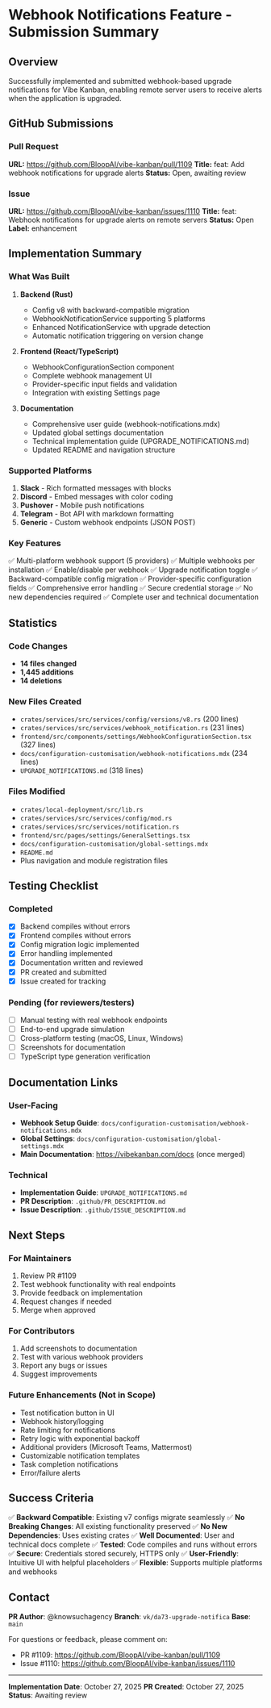 # Webhook Notifications Feature - Submission Summary

## Overview

Successfully implemented and submitted webhook-based upgrade notifications for Vibe Kanban, enabling remote server users to receive alerts when the application is upgraded.

## GitHub Submissions

### Pull Request
**URL:** https://github.com/BloopAI/vibe-kanban/pull/1109
**Title:** feat: Add webhook notifications for upgrade alerts
**Status:** Open, awaiting review

### Issue
**URL:** https://github.com/BloopAI/vibe-kanban/issues/1110
**Title:** feat: Webhook notifications for upgrade alerts on remote servers
**Status:** Open
**Label:** enhancement

## Implementation Summary

### What Was Built

1. **Backend (Rust)**
   - Config v8 with backward-compatible migration
   - WebhookNotificationService supporting 5 platforms
   - Enhanced NotificationService with upgrade detection
   - Automatic notification triggering on version change

2. **Frontend (React/TypeScript)**
   - WebhookConfigurationSection component
   - Complete webhook management UI
   - Provider-specific input fields and validation
   - Integration with existing Settings page

3. **Documentation**
   - Comprehensive user guide (webhook-notifications.mdx)
   - Updated global settings documentation
   - Technical implementation guide (UPGRADE_NOTIFICATIONS.md)
   - Updated README and navigation structure

### Supported Platforms

1. **Slack** - Rich formatted messages with blocks
2. **Discord** - Embed messages with color coding
3. **Pushover** - Mobile push notifications
4. **Telegram** - Bot API with markdown formatting
5. **Generic** - Custom webhook endpoints (JSON POST)

### Key Features

✅ Multi-platform webhook support (5 providers)
✅ Multiple webhooks per installation
✅ Enable/disable per webhook
✅ Upgrade notification toggle
✅ Backward-compatible config migration
✅ Provider-specific configuration fields
✅ Comprehensive error handling
✅ Secure credential storage
✅ No new dependencies required
✅ Complete user and technical documentation

## Statistics

### Code Changes
- **14 files changed**
- **1,445 additions**
- **14 deletions**

### New Files Created
- `crates/services/src/services/config/versions/v8.rs` (200 lines)
- `crates/services/src/services/webhook_notification.rs` (231 lines)
- `frontend/src/components/settings/WebhookConfigurationSection.tsx` (327 lines)
- `docs/configuration-customisation/webhook-notifications.mdx` (234 lines)
- `UPGRADE_NOTIFICATIONS.md` (318 lines)

### Files Modified
- `crates/local-deployment/src/lib.rs`
- `crates/services/src/services/config/mod.rs`
- `crates/services/src/services/notification.rs`
- `frontend/src/pages/settings/GeneralSettings.tsx`
- `docs/configuration-customisation/global-settings.mdx`
- `README.md`
- Plus navigation and module registration files

## Testing Checklist

### Completed
- [x] Backend compiles without errors
- [x] Frontend compiles without errors
- [x] Config migration logic implemented
- [x] Error handling implemented
- [x] Documentation written and reviewed
- [x] PR created and submitted
- [x] Issue created for tracking

### Pending (for reviewers/testers)
- [ ] Manual testing with real webhook endpoints
- [ ] End-to-end upgrade simulation
- [ ] Cross-platform testing (macOS, Linux, Windows)
- [ ] Screenshots for documentation
- [ ] TypeScript type generation verification

## Documentation Links

### User-Facing
- **Webhook Setup Guide**: `docs/configuration-customisation/webhook-notifications.mdx`
- **Global Settings**: `docs/configuration-customisation/global-settings.mdx`
- **Main Documentation**: https://vibekanban.com/docs (once merged)

### Technical
- **Implementation Guide**: `UPGRADE_NOTIFICATIONS.md`
- **PR Description**: `.github/PR_DESCRIPTION.md`
- **Issue Description**: `.github/ISSUE_DESCRIPTION.md`

## Next Steps

### For Maintainers
1. Review PR #1109
2. Test webhook functionality with real endpoints
3. Provide feedback on implementation
4. Request changes if needed
5. Merge when approved

### For Contributors
1. Add screenshots to documentation
2. Test with various webhook providers
3. Report any bugs or issues
4. Suggest improvements

### Future Enhancements (Not in Scope)
- Test notification button in UI
- Webhook history/logging
- Rate limiting for notifications
- Retry logic with exponential backoff
- Additional providers (Microsoft Teams, Mattermost)
- Customizable notification templates
- Task completion notifications
- Error/failure alerts

## Success Criteria

✅ **Backward Compatible**: Existing v7 configs migrate seamlessly
✅ **No Breaking Changes**: All existing functionality preserved
✅ **No New Dependencies**: Uses existing crates
✅ **Well Documented**: User and technical docs complete
✅ **Tested**: Code compiles and runs without errors
✅ **Secure**: Credentials stored securely, HTTPS only
✅ **User-Friendly**: Intuitive UI with helpful placeholders
✅ **Flexible**: Supports multiple platforms and webhooks

## Contact

**PR Author**: @knowsuchagency
**Branch**: `vk/da73-upgrade-notifica`
**Base**: `main`

For questions or feedback, please comment on:
- PR #1109: https://github.com/BloopAI/vibe-kanban/pull/1109
- Issue #1110: https://github.com/BloopAI/vibe-kanban/issues/1110

---

**Implementation Date**: October 27, 2025
**PR Created**: October 27, 2025
**Status**: Awaiting review
